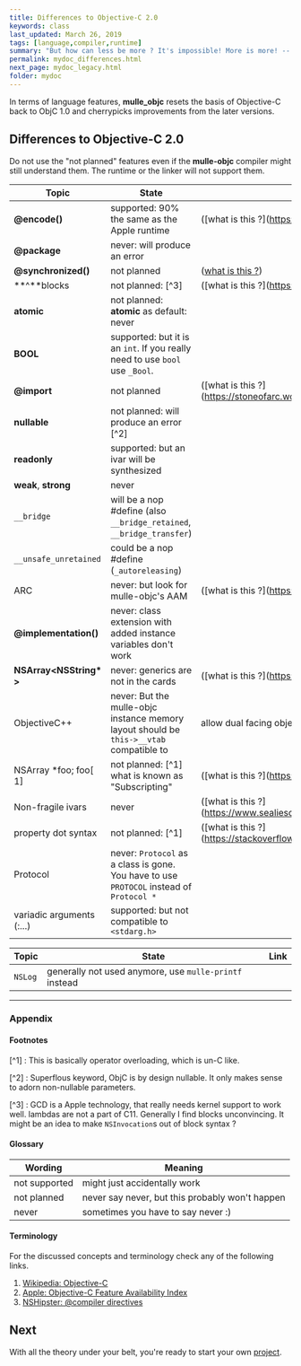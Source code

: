 ```yaml
---
title: Differences to Objective-C 2.0
keywords: class
last_updated: March 26, 2019
tags: [language,compiler,runtime]
summary: "But how can less be more ? It's impossible! More is more! -- Y. Malmsteen"
permalink: mydoc_differences.html
next_page: mydoc_legacy.html
folder: mydoc
---
```


In terms of language features, **mulle_objc** resets the basis of Objective-C
back to ObjC 1.0 and cherrypicks improvements from the later versions.



## Differences to Objective-C 2.0

Do not use the "not planned" features even if the **mulle-objc** compiler might
still understand them. The runtime or the linker will not support them.


| Topic                     | State                                  | Link
| --------------------------|----------------------------------------|----------
| **@encode()**             | supported: 90% the same as the Apple runtime | ([what is this ?](https://nshipster.com/| type-encodings/))
| **@package**              | never: will produce an error
| **@synchronized()**       | not planned | ([what is this ?](https://rykap.com/objective-c/2015/05/09/synchronized/))
| **^**blocks               | not planned: [^3] | ([what is this ?](https://medium.com/@amyjoscelyn/| blocks-and-closures-in-objective-c-2b763e9e0dc8))
| **atomic**                | not planned: **atomic** as default: never
| **BOOL**                  | supported: but it is an `int`. If you really need to use `bool` use `_Bool`.
| **@import**               | not planned | ([what is this ?](https://stoneofarc.wordpress.com/2013/06/25/| introduction-to-objective-c-modules/))
| **nullable**              | not planned: will produce an error [^2]
| **readonly**              | supported: but an ivar will be synthesized
| **weak**, **strong**      | never
| `__bridge`                | will be a nop #define (also `__bridge_retained`, `__bridge_transfer`)
| `__unsafe_unretained`     | could be a nop #define  (`_autoreleasing`)
| ARC                       | never: but look for mulle-objc's AAM | ([what is this ?](https://www.yorkhua.com/| objective-c-arc/))
| **@implementation()**     | never: class extension with added instance variables don't work
| **NSArray\<NSString\* \>**| never: generics are not in the cards | ([what is this ?](https://www.thomashanning.com/| objective-c-lightweight-generics/)
| ObjectiveC++              | never: But the mulle-objc instance memory layout should be `this->__vtab` compatible to | allow dual facing objects.
| NSArray *foo; foo[ 1]     | not planned: [^1] what is known as "Subscripting" | ([what is this ?](https://nshipster.com/| object-subscripting/))
| Non-fragile ivars         | never | ([what is this ?](https://www.sealiesoftware.com/blog/archive/2009/01/27/| objc_explain_Non-fragile_ivars.html))
| property dot syntax       | not planned: [^1] | ([what is this ?](https://stackoverflow.com/questions/7423853/| whats-the-difference-between-dot-syntax-and-square-bracket-syntax))
| Protocol                  | never: `Protocol` as a class is gone. You have to use `PROTOCOL` instead of `Protocol *`
| variadic arguments (:...) | supported: but not compatible to `<stdarg.h>`

| Topic                     | State                                  | Link
| --------------------------|----------------------------------------|----------
| `NSLog`                   | generally not used anymore, use `mulle-printf` instead

-----
### Appendix

#### Footnotes


[^1] : This is basically operator overloading, which is un-C like.

[^2] : Superflous keyword, ObjC is by design nullable. It only makes sense to
adorn non-nullable parameters.

[^3] : GCD is a Apple technology, that really needs kernel support to work well. lambdas are not a part of C11. Generally I find blocks unconvincing. It might be an idea to make `NSInvocation`s  out of block syntax ?


#### Glossary

Wording           | Meaning
------------------|-------------------------------------------------
not supported     | might just accidentally work
not planned       | never say never, but this probably won't happen
never             | sometimes you have to say never :)


#### Terminology

For the discussed concepts and terminology check any of the following links.

1. [Wikipedia: Objective-C](https://en.wikipedia.org/wiki/Objective-C#Objective-C_2.0)
2. [Apple: Objective-C Feature Availability Index](https://developer.apple.com/library/prerelease/ios/releasenotes/ObjectiveC/ObjCAvailabilityIndex/index.html)
3. [NSHipster: @compiler directives](http://nshipster.com/at-compiler-directives)


## Next

With all the theory under your belt, you're ready to start your own [project](mydoc_modern.html).
